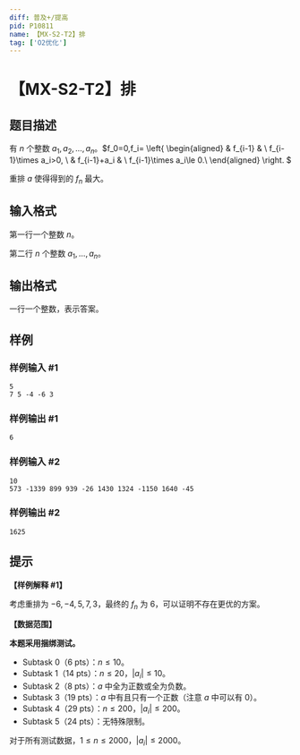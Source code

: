 ```yaml
---
diff: 普及+/提高
pid: P10811
name: 【MX-S2-T2】排
tag: ['O2优化']
---
```

# 【MX-S2-T2】排
## 题目描述

有 $n$ 个整数 $a_1,a_2,\ldots,a_n$。$f_0=0,f_i= \left\{
\begin{aligned}
& f_{i-1}   &  \ f_{i-1}\times a_i>0, \\
& f_{i-1}+a_i &  \ f_{i-1}\times a_i\le 0.\\ 
\end{aligned}
\right.
$

重排 $a$ 使得得到的 $f_n$ 最大。
## 输入格式

第一行一个整数 $n$。

第二行 $n$ 个整数 $a_1,\dots,a_n$。
## 输出格式

一行一个整数，表示答案。
## 样例

### 样例输入 #1
```
5
7 5 -4 -6 3
```
### 样例输出 #1
```
6
```
### 样例输入 #2
```
10
573 -1339 899 939 -26 1430 1324 -1150 1640 -45 
```
### 样例输出 #2
```
1625
```
## 提示

**【样例解释 \#1】**

考虑重排为 $-6,-4,5,7,3$，最终的 $f_n$ 为 $6$，可以证明不存在更优的方案。

**【数据范围】**

**本题采用捆绑测试。**

- Subtask 0（6 pts）：$n\le10$。
- Subtask 1（14 pts）：$n\le 20$，$|a_i|\le10$。
- Subtask 2（8 pts）：$a$ 中全为正数或全为负数。
- Subtask 3（19 pts）：$a$ 中有且只有一个正数（注意 $a$ 中可以有 $0$）。
- Subtask 4（29 pts）：$n \le 200$，$|a_i|\le 200$。
- Subtask 5（24 pts）：无特殊限制。

对于所有测试数据，$1 \le n \le 2000$，$|a_i|\le 2000$。
